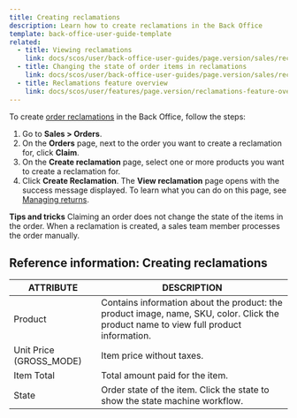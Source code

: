 ```yaml
---
title: Creating reclamations
description: Learn how to create reclamations in the Back Office
template: back-office-user-guide-template
related:
  - title: Viewing reclamations
    link: docs/scos/user/back-office-user-guides/page.version/sales/reclamations/viewing-reclamations.html
  - title: Changing the state of order items in reclamations
    link: docs/scos/user/back-office-user-guides/page.version/sales/reclamations/changing-the-state-of-order-items-in-reclamations.html
  - title: Reclamations feature overview
    link: docs/scos/user/features/page.version/reclamations-feature-overview.html
---
```


To create [order reclamations](/docs/scos/user/features/{{page.version}}/reclamations-feature-overview.html) in the Back Office, follow the steps:

1. Go to **Sales&nbsp;<span aria-label="and then">></span> Orders**.
2. On the **Orders** page, next to the order you want to create a reclamation for, click **Claim**.
3. On the **Create reclamation** page, select one or more products you want to create a reclamation for.
4. Click **Create Reclamation**.
    The **View reclamation** page opens with the success message displayed. To learn what you can do on this page, see [Managing returns](/docs/pbc/all/return-management/{{page.version}}/manage-in-the-back-office/manage-returns.html).

**Tips and tricks**
Claiming an order does not change the state of the items in the order. When a reclamation is created, a sales team member processes the order manually.

## Reference information: Creating reclamations

| ATTRIBUTE | DESCRIPTION |
|-|-|
| Product | Contains information about the product: the product image, name, SKU, color. Click the product name to view full product information.|
| Unit Price (GROSS_MODE) | Item price without taxes. |
| Item Total |Total amount paid for the item.|
| State | Order state of the item. Click the state to show the state machine workflow. |

